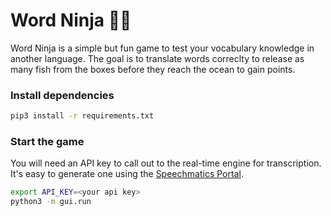 # Word Ninja 🥷🏼
Word Ninja is a simple but fun game to test your vocabulary knowledge in another language. The goal is to translate words correclty to release as many fish from the boxes before they reach the ocean to gain points.

### Install dependencies
```bash
pip3 install -r requirements.txt
```

### Start the game
You will need an API key to call out to the real-time engine for transcription. It's easy to generate one using the [Speechmatics Portal](https://portal.speechmatics.com/). 
```bash
export API_KEY=<your api key>
python3 -m gui.run
```
